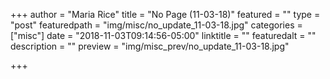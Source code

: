 +++
author = "Maria Rice"
title = "No Page (11-03-18)"
featured = ""
type = "post"
featuredpath = "img/misc/no_update_11-03-18.jpg"
categories = ["misc"]
date = "2018-11-03T09:14:56-05:00"
linktitle = ""
featuredalt = ""
description = ""
preview = "img/misc_prev/no_update_11-03-18.jpg"

+++
